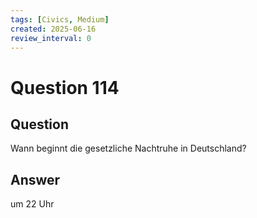 ```yaml
---
tags: [Civics, Medium]
created: 2025-06-16
review_interval: 0
---
```


# Question 114

## Question

Wann beginnt die gesetzliche Nachtruhe in Deutschland?

## Answer

um 22 Uhr
